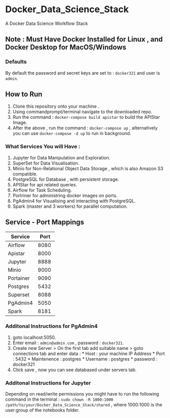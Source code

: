 # Docker_Data_Science_Stack
A Docker Data Science Workflow Stack

## Note : Must Have Docker Installed for Linux , and Docker Desktop for MacOS/Windows

### Defaults

By default the password and secret keys are set to : `docker321` and user is `admin`.

## How to Run

1. Clone this repository onto your machine .
2. Using commandprompt/terminal navigate to the downloaded repo.
3. Run the command : `docker-compose build apistar` to build the APIStar Image.
4. After the above , run the command : `docker-compose up` , alternatively you can use `docker-compose -d up` to run in background.


### What Services You will Have :

1. Jupyter for Data Manipulation and Exploration.
2. SuperSet for Data Visualisation.
3. Minio for Non-Relational Object Data Storage , which is also Amazon S3 compatible.
4. PostgreSQL for Database , with persistent storage.
5. APIStar for api related queries.
6. Airflow for Task Scheduling.
7. Portriner for administring docker images on ports.
8. PgAdmin4 for Visualising and interacting with PostgreSQL.
9. Spark (master and 3 workers) for parallel computation.



## Service - Port Mappings
| Service | Port |
| --- | --- |
| Airflow | 8080 |
| Apistar | 8000 |
| Jupyter | 8888 |
| Minio | 9000 |
| Portainer | 9090 |
| Postgres | 5432 |
| Superset | 8088 |
| PgAdmin4 | 5050 |
| Spark | 8181 |



### Additonal Instructions for PgAdmin4

1. goto localhost:5050.
2. Enter email : `admin@admin.com` , password : `docker321`.
3. Create new Server > On the first tab add suitable name > goto connections tab and enter data :
                * Host : your machine IP Address
                * Port : 5432
                * Maintenence : postgres
                * Username : postgres
                * password : docker321
4. Click save , now you can see databased under servers tab.


### Additonal Instructions for Jupyter
Depending on read/write permissions you might have to run the following command in the terminal :
`sudo chown -R 1000:1000 /path/to/your/Docker_Data_Science_Stack/shared` , where 1000:1000 is the user:group of the notebooks folder.
